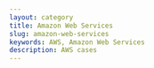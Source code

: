 ```yaml
---
layout: category
title: Amazon Web Services
slug: amazon-web-services
keywords: AWS, Amazon Web Services
description: AWS cases
---
```

